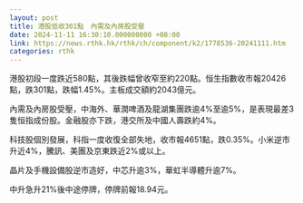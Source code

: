 ```yaml
---
layout: post
title: 港股低收301點　內需及內房股受壓
date: 2024-11-11 16:30:10.000000000 +08:00
link: https://news.rthk.hk/rthk/ch/component/k2/1778536-20241111.htm
categories: rthk
---
```


港股初段一度跌近580點，其後跌幅曾收窄至約220點。恒生指數收市報20426點，跌301點，跌幅1.45%。主板成交額約2043億元。

內需及內房股受壓，中海外、華潤啤酒及龍湖集團跌逾4%至逾5%，是表現最差3隻恒指成份股。金融股亦下跌，港交所及中國人壽跌約4%。

科技股個別發展，科指一度收復全部失地，收市報4651點，跌0.35%。小米逆市升近4%，騰訊、美團及京東跌近2%或以上。

晶片及手機設備股逆市造好，中芯升逾3%，華虹半導體升逾7%。

中升急升21%後中途停牌，停牌前報18.94元。
